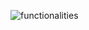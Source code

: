 ![functionalities](https://github.com/user-attachments/assets/8984a5e3-17ce-42ad-8a2d-699559ed5d33)
